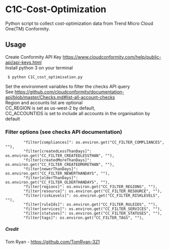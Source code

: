 # C1C-Cost-Optimization

Python script to collect cost-optimization data from Trend Micro Cloud One(TM) Conformity.

## Usage
Create Conformity API Key https://www.cloudconformity.com/help/public-api/api-keys.html  
Install python 3 on your terminal

     $ python C1C_cost_optimisation.py

Set the environment variables to filter the checks API query  
See https://github.com/cloudconformity/documentation-api/blob/master/Checks.md#list-all-account-checks    
Region and accounts list are optional    
CC_REGION is set as us-west-2 by default,    
CC_ACCOUNTIDS is set to include all accounts in the organisation by default  

### Filter options (see checks API documentation)

            "filter[compliances]": os.environ.get("CC_FILTER_COMPLIANCES", ""),
            "filter[createdLessThanDays]": os.environ.get("CC_FILTER_CREATEDLESSTHAN", ""),
            "filter[createdMoreThanDays]": os.environ.get("CC_FILTER_CREATEDMORETHAN", ""),
            "filter[newerThanDays]": os.environ.get("CC_FILTER_NEWERTHANDAYS", ""),
            "filter[olderThanDays]": os.environ.get("CC_FILTER_OLDERTHANDAYS", ""),
            "filter[regions]": os.environ.get("CC_FILTER_REGIONS", ""),
            "filter[resource]": os.environ.get("CC_FILTER_RESOURCE", ""),
            "filter[riskLevels]": os.environ.get("CC_FILTER_RISKLEVELS", ""),
            "filter[ruleIds]": os.environ.get("CC_FILTER_RULEIDS", ""),
            "filter[services]": os.environ.get("CC_FILTER_SERVICES", ""),
            "filter[statuses]": os.environ.get("CC_FILTER_STATUSES", ""),
            "filter[tags]": os.environ.get("CC_FILTER_TAGS", ""),

##### Credit
Tom Ryan - https://github.com/TomRyan-321 
